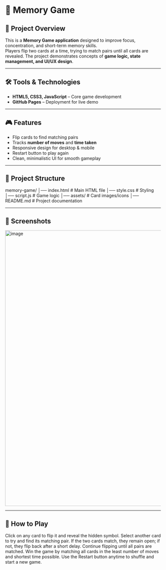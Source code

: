 # 🧠 Memory Game

## 🔹 Project Overview  
This is a **Memory Game application** designed to improve focus, concentration, and short-term memory skills.  
Players flip two cards at a time, trying to match pairs until all cards are revealed. The project demonstrates concepts of **game logic, state management, and UI/UX design**.  

---

## 🛠️ Tools & Technologies  
- **HTML5, CSS3, JavaScript** – Core game development  
- **GitHub Pages** – Deployment for live demo  

---

## 🎮 Features  
- Flip cards to find matching pairs  
- Tracks **number of moves** and **time taken**  
- Responsive design for desktop & mobile  
- Restart button to play again  
- Clean, minimalistic UI for smooth gameplay  

---

## 📂 Project Structure
memory-game/
│── index.html # Main HTML file
│── style.css # Styling
│── script.js # Game logic
│── assets/ # Card images/icons
│── README.md # Project documentation


---

## 📸 Screenshots  
<img width="1907" height="890" alt="image" src="https://github.com/user-attachments/assets/e566b488-8c51-440d-b799-9fc1e7a03f89" />
  

---

## 🚀 How to Play  
Click on any card to flip it and reveal the hidden symbol.
Select another card to try and find its matching pair.
If the two cards match, they remain open; if not, they flip back after a short delay.
Continue flipping until all pairs are matched.
Win the game by matching all cards in the least number of moves and shortest time possible.
Use the Restart button anytime to shuffle and start a new game.


